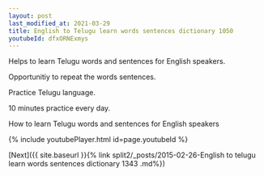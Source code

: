```yaml
---
layout: post
last_modified_at: 2021-03-29
title: English to Telugu learn words sentences dictionary 1050 
youtubeId: dfxORNExmys
---
```

 
 
Helps to learn Telugu words and sentences for English speakers.

Opportunitiy to repeat the words sentences. 

Practice Telugu language. 
 
10 minutes practice every day. 
 
How to learn Telugu words and sentences for English speakers 
 
{% include youtubePlayer.html id=page.youtubeId %}
 
 
[Next]({{ site.baseurl }}{% link  split2/_posts/2015-02-26-English to telugu learn words sentences dictionary 1343 .md%})
 
